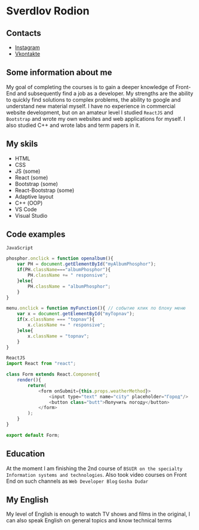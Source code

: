 # Sverdlov Rodion

## Contacts

* [Instagram](https://www.instagram.com/rodiomonsverdlov/)
* [Vkontakte](https://vk.com/rodimonsverdlov)
 
 
 ## Some information about me
 My goal of completing the courses is to gain a deeper knowledge of Front-End and subsequently find a job as a developer. My strengths are the ability to quickly find solutions to complex problems, the ability to google and understand new material myself. I have no experience in commercial website development, but on an amateur level I studied `ReactJS` and `Bootstrap` and wrote my own websites and web applications for myself. I also studied C++ and wrote labs and term papers in it.


## My skils
- HTML
- CSS
- JS (some)
- React (some)
- Bootstrap (some)
- React-Bootstrap (some)
- Adaptive layout
- С++ (OOP)
- VS Code
- Visual Studio

## Code examples
`JavaScript`
```JavaScript 
phosphor.onclick = function openalbum(){
    var PH = document.getElementById("myAlbumPhosphor");
    if(PH.className==="albumPhosphor"){
        PH.className += " responsive";
    }else{
        PH.className = "albumPhosphor";
    }
}

menu.onclick = function myFunction(){ // событие клик по блоку меню
    var x = document.getElementById("myTopnav");
    if(x.className === "topnav"){
        x.className += " responsive";
    }else{
        x.className = "topnav";
    }
} 

ReactJS
import React from "react";

class Form extends React.Component{
    render(){
        return(
            <form onSubmit={this.props.weatherMethod}>
                <input type="text" name="city" placeholder="Город"/>
                <button class="butt">Получить погоду</button>
            </form>
        );
    }
}

export default Form;
```

## Education
At the moment I am finishing the 2nd course of `BSUIR on the specialty Information systems and technologies`. Also took video courses on Front End on such channels as `Web Developer Blog` `Gosha Dudar` 

## My English
My level of English is enough to watch TV shows and films in the original, I can also speak English on general topics and know technical terms
